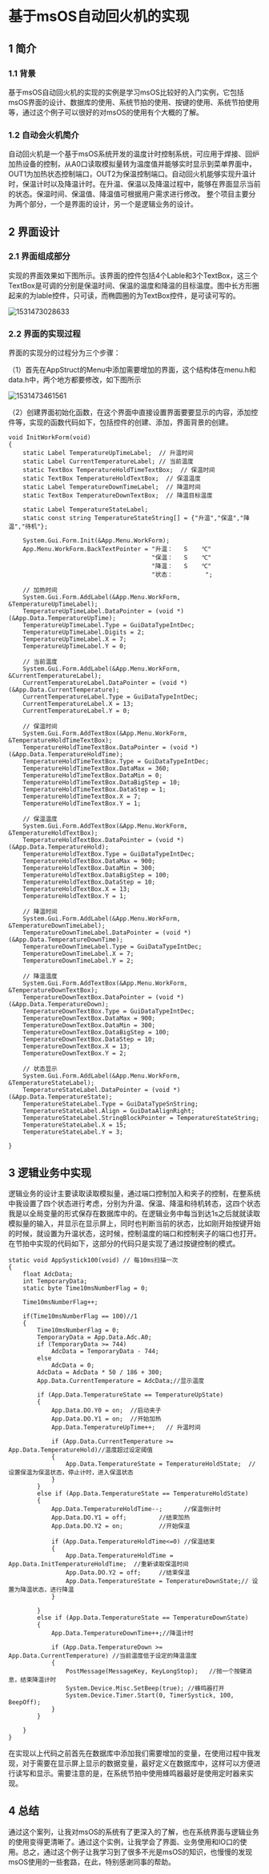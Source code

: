 # 基于msOS自动回火机的实现

## 1 简介

### 1.1 背景

基于msOS自动回火机的实现的实例是学习msOS比较好的入门实例，它包括msOS界面的设计、数据库的使用、系统节拍的使用、按键的使用、系统节拍使用等，通过这个例子可以很好的对msOS的使用有个大概的了解。

### 1.2 自动会火机简介

自动回火机是一个基于msOS系统开发的温度计时控制系统，可应用于焊接、回炉加热设备的控制，从A0口读取模拟量转为温度值并能够实时显示到菜单界面中，OUT1为加热状态控制端口，OUT2为保温控制端口。自动回火机能够实现升温计时，保温计时以及降温计时。在升温、保温以及降温过程中，能够在界面显示当前的状态。保温时间、保温值、降温值可根据用户需求进行修改。 整个项目主要分为两个部分，一个是界面的设计，另一个是逻辑业务的设计。

## 2 界面设计

### 2.1 界面组成部分

实现的界面效果如下图所示。该界面的控件包括4个Lable和3个TextBox，这三个TextBox是可调的分别是保温时间、保温的温度和降温的目标温度。图中长方形圈起来的为lable控件，只可读，而椭圆圈的为TextBox控件，是可读可写的。

![1531473028633](assets\1531473028633.png)

### 2.2 界面的实现过程

界面的实现分的过程分为三个步骤：

（1）首先在AppStruct的Menu中添加需要增加的界面，这个结构体在menu.h和data.h中，两个地方都要修改，如下图所示

![1531473461561](assets\1531473461561.png)

（2）创建界面初始化函数，在这个界面中直接设置界面要要显示的内容，添加控件等，实现的函数代码如下，包括控件的创建、添加，界面背景的创建。

```
void InitWorkForm(void)
{
	static Label TemperatureUpTimeLabel;  // 升温时间
    static Label CurrentTemperatureLabel; // 当前温度
	static TextBox TemperatureHoldTimeTextBox;  // 保温时间
	static TextBox TemperatureHoldTextBox;  // 保温温度
	static Label TemperatureDownTimeLabel;  // 降温时间
	static TextBox TemperatureDownTextBox;  // 降温目标温度
	
    static Label TemperatureStateLabel;
    static const string TemperatureStateString[] = {"升温","保温","降温","待机"};
    
    System.Gui.Form.Init(&App.Menu.WorkForm);
    App.Menu.WorkForm.BackTextPointer = "升温：   S    ℃"
                                        "保温：   S    ℃"
                                        "降温：   S    ℃"
                                        "状态：         ";

    // 加热时间
    System.Gui.Form.AddLabel(&App.Menu.WorkForm, &TemperatureUpTimeLabel);
    TemperatureUpTimeLabel.DataPointer = (void *)(&App.Data.TemperatureUpTime);
    TemperatureUpTimeLabel.Type = GuiDataTypeIntDec;
    TemperatureUpTimeLabel.Digits = 2;
    TemperatureUpTimeLabel.X = 7;
    TemperatureUpTimeLabel.Y = 0;

    // 当前温度
    System.Gui.Form.AddLabel(&App.Menu.WorkForm, &CurrentTemperatureLabel);
    CurrentTemperatureLabel.DataPointer = (void *)(&App.Data.CurrentTemperature);
    CurrentTemperatureLabel.Type = GuiDataTypeIntDec;
    CurrentTemperatureLabel.X = 13;
    CurrentTemperatureLabel.Y = 0;

    // 保温时间
    System.Gui.Form.AddTextBox(&App.Menu.WorkForm, &TemperatureHoldTimeTextBox);
    TemperatureHoldTimeTextBox.DataPointer = (void *)(&App.Data.TemperatureHoldTime);
    TemperatureHoldTimeTextBox.Type = GuiDataTypeIntDec;
    TemperatureHoldTimeTextBox.DataMax = 360;
    TemperatureHoldTimeTextBox.DataMin = 0;
    TemperatureHoldTimeTextBox.DataBigStep = 10;
    TemperatureHoldTimeTextBox.DataStep = 1;
    TemperatureHoldTimeTextBox.X = 7;
    TemperatureHoldTimeTextBox.Y = 1;
		
    // 保温温度
    System.Gui.Form.AddTextBox(&App.Menu.WorkForm, &TemperatureHoldTextBox);
    TemperatureHoldTextBox.DataPointer = (void *)(&App.Data.TemperatureHold);
    TemperatureHoldTextBox.Type = GuiDataTypeIntDec;
    TemperatureHoldTextBox.DataMax = 900;
    TemperatureHoldTextBox.DataMin = 300;
    TemperatureHoldTextBox.DataBigStep = 100;
    TemperatureHoldTextBox.DataStep = 10;
    TemperatureHoldTextBox.X = 13;
    TemperatureHoldTextBox.Y = 1;

    // 降温时间
    System.Gui.Form.AddLabel(&App.Menu.WorkForm, &TemperatureDownTimeLabel);
    TemperatureDownTimeLabel.DataPointer = (void *)(&App.Data.TemperatureDownTime);
    TemperatureDownTimeLabel.Type = GuiDataTypeIntDec;
    TemperatureDownTimeLabel.X = 7;
    TemperatureDownTimeLabel.Y = 2;

    // 降温温度
    System.Gui.Form.AddTextBox(&App.Menu.WorkForm, &TemperatureDownTextBox);
    TemperatureDownTextBox.DataPointer = (void *)(&App.Data.TemperatureDown);
    TemperatureDownTextBox.Type = GuiDataTypeIntDec;
    TemperatureDownTextBox.DataMax = 900;
    TemperatureDownTextBox.DataMin = 300;
    TemperatureDownTextBox.DataBigStep = 100;
    TemperatureDownTextBox.DataStep = 10;
    TemperatureDownTextBox.X = 13;
    TemperatureDownTextBox.Y = 2;

    // 状态显示
    System.Gui.Form.AddLabel(&App.Menu.WorkForm, &TemperatureStateLabel);
    TemperatureStateLabel.DataPointer = (void *)(&App.Data.TemperatureState);
    TemperatureStateLabel.Type = GuiDataTypeSnString;
    TemperatureStateLabel.Align = GuiDataAlignRight;
    TemperatureStateLabel.StringBlockPointer = TemperatureStateString;
    TemperatureStateLabel.X = 15;
    TemperatureStateLabel.Y = 3;

}
```



## 3 逻辑业务中实现

逻辑业务的设计主要读取读取模拟量，通过端口控制加入和夹子的控制，在整系统中我设置了四个状态进行考虑，分别为升温、保温、降温和待机转态，这四个状态我是以全局变量的形式保存在数据库中的。在逻辑业务中每当到达1s之后就就读取模拟量的输入，并显示在显示屏上，同时也判断当前的状态，比如刚开始按键开始的时候，就设置为升温状态，这时候，控制温度的端口和控制夹子的端口也打开。在节拍中实现的代码如下，这部分的代码只是实现了通过按键控制的模式。

```
static void AppSystick100(void) // 每10ms扫描一次
{
    float AdcData;
    int TemporaryData;
    static byte Time10msNumberFlag = 0;   
    
    Time10msNumberFlag++;
    
    if(Time10msNumberFlag == 100)//1
    {						
        Time10msNumberFlag = 0;
        TemporaryData = App.Data.Adc.A0;
        if (TemporaryData >= 744)
            AdcData = TemporaryData - 744;
        else
            AdcData = 0;
        AdcData = AdcData * 50 / 186 + 300;		
        App.Data.CurrentTemperature = AdcData;//显示温度
				
        if (App.Data.TemperatureState == TemperatureUpState)
        {
            App.Data.DO.Y0 = on;  //启动夹子
            App.Data.DO.Y1 = on;  //开始加热 
            App.Data.TemperatureUpTime++;   // 升温时间
				
            if (App.Data.CurrentTemperature >= App.Data.TemperatureHold)//温度超过设定阈值
            {
                App.Data.TemperatureState = TemperatureHoldState;  //设置保温为保温状态，停止计时，进入保温状态          
            }		
        }
		else if (App.Data.TemperatureState == TemperatureHoldState)
        {
            App.Data.TemperatureHoldTime--;      //保温倒计时
            App.Data.DO.Y1 = off;         //结束加热
            App.Data.DO.Y2 = on;          //开始保温
            
            if (App.Data.TemperatureHoldTime<=0) //保温结束
            {
                App.Data.TemperatureHoldTime = App.Data.InitTemperatureHoldTime;  //重新读取保温时间
                App.Data.DO.Y2 = off;     //结束保温
                App.Data.TemperatureState = TemperatureDownState;// 设置为降温状态，进行降温	
            }
            	
        }
		else if (App.Data.TemperatureState == TemperatureDownState)
        {
            App.Data.TemperatureDownTime++;//降温计时
            
            if (App.Data.TemperatureDown >= App.Data.CurrentTemperature) //当前温度低于设定的降温温度
            {				
                PostMessage(MessageKey, KeyLongStop);	//抛一个按键消息，结束降温计时 
                System.Device.Misc.SetBeep(true); //蜂鸣器打开
                System.Device.Timer.Start(0, TimerSystick, 100, BeepOff);
            }
        }
		 
	}       	
}
```

在实现以上代码之前首先在数据库中添加我们需要增加的变量，在使用过程中我发现，对于需要在显示屏上显示的数据变量，最好定义在数据库中，这样可以方便进行读写和显示。需要注意的是，在系统节拍中使用蜂鸣器最好是使用定时器来实现。

## 4 总结

通过这个案列，让我对msOS的系统有了更深入的了解，也在系统界面与逻辑业务的使用变得更清晰了。通过这个实例，让我学会了界面、业务使用和IO口的使用。总之，通过这个例子让我学习到了很多不光是msOS的知识，也慢慢的发现msOS使用的一些套路，在此，特别感谢同事的帮助。
